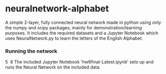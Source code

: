 # neuralnetwork-alphabet

A simple 2-layer, fully connected neural network made in python using only the numpy and scipy packages, mainly for demonstration/learning purposes. It includes the required datasets and a Jupyter Notebook which uses NeuralNetwork.py to learn the letters of the English Alphabet.

### Running the network
5
​
6
 The included Jupyter Notebook 'hw6final-Latest.ipynb' sets up and runs the Neural Network on the included data.
